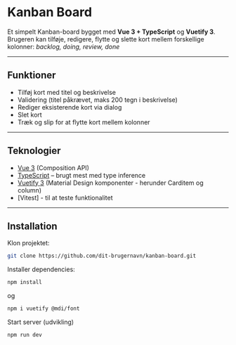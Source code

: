 # Kanban Board

Et simpelt Kanban-board bygget med **Vue 3 + TypeScript** og **Vuetify 3**.  
Brugeren kan tilføje, redigere, flytte og slette kort mellem forskellige kolonner: *backlog, doing, review, done*

---

## Funktioner
- Tilføj kort med titel og beskrivelse  
- Validering (titel påkrævet, maks 200 tegn i beskrivelse)  
- Rediger eksisterende kort via dialog  
- Slet kort  
- Træk og slip for at flytte kort mellem kolonner  

---

## Teknologier
- [Vue 3](https://vuejs.org/) (Composition API)  
- [TypeScript](https://www.typescriptlang.org/) – brugt mest med type inference 
- [Vuetify 3](https://next.vuetifyjs.com/) (Material Design komponenter - herunder Carditem og column)  
- [Vitest] - til at teste funktionalitet 

---

## Installation

Klon projektet:
```bash
git clone https://github.com/dit-brugernavn/kanban-board.git
```

Installer dependencies:
```bash
npm install
```

og
```bash
npm i vuetify @mdi/font
```

Start server (udvikling)
```bash
npm run dev
```

